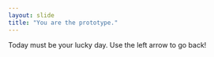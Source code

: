 ```yaml
---
layout: slide
title: "You are the prototype."
---
```

Today must be your lucky day.
Use the left arrow to go back!
